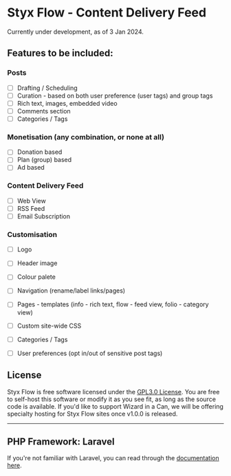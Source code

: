 # Styx Flow - Content Delivery Feed #

Currently under development, as of 3 Jan 2024.



## Features to be included: ##
### Posts ###
- [ ] Drafting / Scheduling
- [ ] Curation - based on both user preference (user tags) and group tags
- [ ] Rich text, images, embedded video
- [ ] Comments section
- [ ] Categories / Tags

### Monetisation (any combination, or none at all) ###
- [ ] Donation based
- [ ] Plan (group) based
- [ ] Ad based

### Content Delivery Feed ###
- [ ] Web View
- [ ] RSS Feed
- [ ] Email Subscription

### Customisation ###
- [ ] Logo
- [ ] Header image
- [ ] Colour palete
- [ ] Navigation (rename/label links/pages)
- [ ] Pages - templates (info - rich text, flow - feed view, folio - category view)
- [ ] Custom site-wide CSS
- [ ] Categories / Tags
- [ ] User preferences (opt in/out of sensitive post tags)




## License

Styx Flow is free software licensed under the [GPL3.0 License](https://opensource.org/license/gpl-3-0/). You are free to self-host this software or modify it as you see fit, as long as the source code is available. If you'd like to support Wizard in a Can, we will be offering specialty hosting for Styx Flow sites once v1.0.0 is released.

-----

## PHP Framework: Laravel ##

If you're not familiar with Laravel, you can read through the [documentation here](https://laravel.com/docs).
